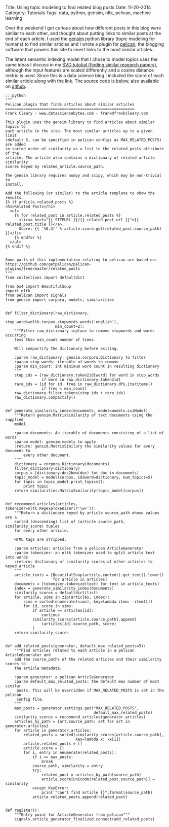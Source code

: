 Title: Using topic modeling to find related blog posts
Date: 11-20-2014
Category: Tutorials
Tags: data, python, gensim, nltk, pelican, machine learning

Over the weekend I got curious about how different posts in this blog were 
similar to each other, and thought about putting links to similar posts at the 
end of each article. I used the [gensim](http://radimrehurek.com/gensim/) python library (topic modeling for humans) to find similar 
articles and I wrote a plugin for [pelican](http://docs.getpelican.com/), the 
blogging software that powers this site to insert links to the most similar 
articles.

The latent semantic indexing model that I chose to model topics uses the same 
ideas I discuss in my [SVD tutotial (finding similar research
papers)](http://www.frankcleary.com/svd), although the input features are scaled 
differently and a cosine distance metric is used. Since this is a data science 
blog I included the score of each similar article along with the link. The source code is below, also available on [github](https://github.com/frankcleary/DataScienceBytes/tree/master/similar_posts).

    :::python
    """
    Pelican plugin that finds articles about similar articles
    =========================================================
    Frank Cleary - www.datasciencebytes.com - frank@frankcleary.com
    
    This plugin uses the gensim library to find articles about similar topics to
    each article in the site. The most similar articles up to a given limit
    (default 5, can be specified in pelican configs as MAX_RELATED_POSTS) are added
    in sorted order of similarity as a list to the related_posts attribute of the
    article. The article also contains a dictionary of related article similarity
    scores keyed by related_article.source_path.
    
    The gensim library requires numpy and scipy, which may be non-trivial to
    install.
    
    Add the following (or similar) to the article template to show the results.
    {% if article.related_posts %}
    <h1>Related Posts</h1>
      <ul>
        {% for related_post in article.related_posts %}
          <li><a href="{{ SITEURL }}/{{ related_post.url }}">{{ related_post.title }}</a>,
          Score: {{ '%0.3f' % article.score.get(related_post.source_path) }}</li>
        {% endfor %}
      </ul>
    {% endif %}
    
    
    Some parts of this implementation relating to pelican are based on:
    https://github.com/getpelican/pelican-plugins/tree/master/related_posts
    """    
    from collections import defaultdict
    
	from bs4 import BeautifulSoup
	import nltk
	from pelican import signals
	from gensim import corpora, models, similarities


    def filter_dictionary(raw_dictionary,
                          stop_words=nltk.corpus.stopwords.words('english'),
                          min_count=2):
        """Filter raw_dictionary inplace to remove stopwords and words occurring
        less than min_count number of times.
    
        Will compactify the dictionary before exiting.
    
        :param raw_dictionary: gensim.corpora.Dictionary to filter
        :param stop_words: iterable of words to remove
        :param min_count: int minimum word count in resulting dictionary
        """
        stop_ids = [raw_dictionary.token2id[word] for word in stop_words
                    if word in raw_dictionary.token2id]
        rare_ids = [id for id, freq in raw_dictionary.dfs.iteritems()
                    if freq < min_count]
        raw_dictionary.filter_tokens(stop_ids + rare_ids)
        raw_dictionary.compactify()
    
    
    def generate_similarity_index(documents, model=models.LsiModel):
        """Return gensim.MatrixSimilarity of text documents using the supplied
        model.
    
        :param documents: An iterable of documents consisting of a list of words
        :param model: gensim.models to apply
        :return: gensim.MatrixSimilary the similarity values for every document to
            every other document.
        """
        dictionary = corpora.Dictionary(documents)
        filter_dictionary(dictionary)
        corpus = [dictionary.doc2bow(doc) for doc in documents]
        topic_model = model(corpus, id2word=dictionary, num_topics=5)
        for topic in topic_model.print_topics():
            print topic
        return similarities.MatrixSimilarity(topic_model[corpus])
    
    
    def recommend_articles(articles, tokenizer=nltk.RegexpTokenizer(r'\w+')):
        """Return a dictionary keyed by article source_path whose values are a
        sorted (descending) list of (article.source_path, similarity_score) tuples
        for every other article.
    
        HTML tags are stripped.
    
        :param articles: articles from a pelican ArticleGenerator
        :param tokenizer: an nltk tokenizer used to split article text into words
        :return: dictionary of similarity scores of other articles to keyed article
        """
        article_texts = [BeautifulSoup(article.content).get_text().lower()
                         for article in articles]
        documents = [tokenizer.tokenize(text) for text in article_texts]
        index = generate_similarity_index(documents)
        similarity_scores = defaultdict(list)
        for article, sims in zip(articles, index):
            sims = sorted(enumerate(sims), key=lambda item: -item[1])
            for id, score in sims:
                if article == articles[id]:
                    continue
                similarity_scores[article.source_path].append(
                    (articles[id].source_path, score)
                )
        return similarity_scores
    
    
    def add_related_posts(generator, default_max_related_posts=5):
        """Find articles related to each article in a pelican ArticleGenerator and
        add the source_paths of the related articles and their similarity scores to
        the article metadata.
    
        :param generator: a pelican ArticleGenerator
        :param default_max_related_posts: the default max number of most similar
         posts. This will be overridden if MAX_RELATED_POSTS is set in the pelican
         config file.
        """
        max_posts = generator.settings.get("MAX_RELATED_POSTS",
                                           default_max_related_posts)
        similarity_scores = recommend_articles(generator.articles)
        articles_by_path = {art.source_path: art for art in generator.articles}
        for article in generator.articles:
            related_posts = sorted(similarity_scores[article.source_path],
                                   key=lambda x: -x[1])
            article.related_posts = []
            article.score = {}
            for i, entry in enumerate(related_posts):
                if i >= max_posts:
                    break
                source_path, similarity = entry
                try:
                    related_post = articles_by_path[source_path]
                    article.score[unicode(related_post.source_path)] = similarity
                except KeyError:
                    print "can't find article {}".format(source_path)
                article.related_posts.append(related_post)
    
    
    def register():
        """Entry point for ArticleGenerator from pelican"""
        signals.article_generator_finalized.connect(add_related_posts)
